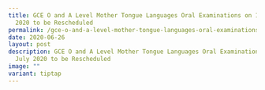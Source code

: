 ```yaml
---
title: GCE O and A Level Mother Tongue Languages Oral Examinations on 10 July
  2020 to be Rescheduled
permalink: /gce-o-and-a-level-mother-tongue-languages-oral-examinations-on-10-july-2020-to-be-rescheduled/
date: 2020-06-26
layout: post
description: GCE O and A Level Mother Tongue Languages Oral Examinations on 10
  July 2020 to be Rescheduled
image: ""
variant: tiptap
---
```

